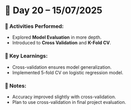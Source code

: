 # 📘 Day 20 – 15/07/2025

### 📅 Activities Performed:
- Explored **Model Evaluation** in more depth.
- Introduced to **Cross Validation** and **K-Fold CV**.

### 🧠 Key Learnings:
- Cross-validation ensures model generalization.
- Implemented 5-fold CV on logistic regression model.

### 📝 Notes:
- Accuracy improved slightly with cross-validation.
- Plan to use cross-validation in final project evaluation.
